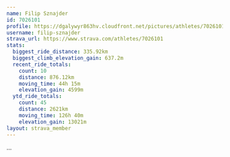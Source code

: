```yaml
---
name: Filip Sznajder
id: 7026101
profile: https://dgalywyr863hv.cloudfront.net/pictures/athletes/7026101/2123836/17/large.jpg
username: filip-sznajder
strava_url: https://www.strava.com/athletes/7026101
stats:
  biggest_ride_distance: 335.92km
  biggest_climb_elevation_gain: 637.2m
  recent_ride_totals:
    count: 10
    distance: 876.12km
    moving_time: 44h 15m
    elevation_gain: 4599m
  ytd_ride_totals:
    count: 45
    distance: 2621km
    moving_time: 126h 40m
    elevation_gain: 13021m
layout: strava_member
--- 
```

...
